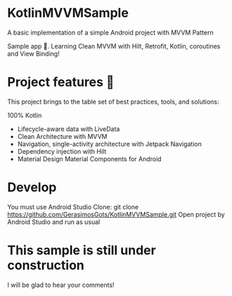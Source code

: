 # KotlinMVVMSample
A basic implementation of a simple Android project with MVVM Pattern

Sample app 📘. Learning Clean MVVM with Hilt, Retrofit, Kotlin, coroutines and View Binding!

# Project features 🚀

This project brings to the table set of best practices, tools, and solutions:

100% Kotlin
- Lifecycle-aware data with LiveData
- Clean Architecture with MVVM
- Navigation, single-activity architecture with Jetpack Navigation
- Dependency injection with Hilt
- Material Design Material Components for Android

# Develop
You must use Android Studio
Clone: git clone https://github.com/GerasimosGots/KotlinMVVMSample.git
Open project by Android Studio and run as usual

# This sample is still under construction

I will be glad to hear your comments!

